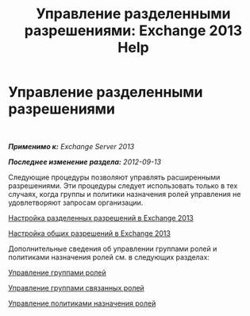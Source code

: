 ﻿---
title: 'Управление разделенными разрешениями: Exchange 2013 Help'
TOCTitle: Управление разделенными разрешениями
ms:assetid: 11015fb2-5fb8-4b56-9c80-adc4f18d6fd3
ms:mtpsurl: https://technet.microsoft.com/ru-ru/library/Dd638086(v=EXCHG.150)
ms:contentKeyID: 50487456
ms.date: 05/22/2018
mtps_version: v=EXCHG.150
ms.translationtype: MT
---

# Управление разделенными разрешениями

 

_**Применимо к:** Exchange Server 2013_

_**Последнее изменение раздела:** 2012-09-13_

Следующие процедуры позволяют управлять расширенными разрешениями. Эти процедуры следует использовать только в тех случаях, когда группы и политики назначения ролей управления не удовлетворяют запросам организации.

[Настройка разделенных разрешений в Exchange 2013](configure-exchange-2013-for-split-permissions-exchange-2013-help.md)

[Настройка общих разрешений в Exchange 2013](configure-exchange-2013-for-shared-permissions-exchange-2013-help.md)

Дополнительные сведения об управлении группами ролей и политиками назначения ролей см. в следующих разделах:

[Управление группами ролей](manage-role-groups-exchange-2013-help.md)

[Управление группами связанных ролей](manage-linked-role-groups-exchange-2013-help.md)

[Управление политиками назначения ролей](manage-role-assignment-policies-exchange-2013-help.md)

